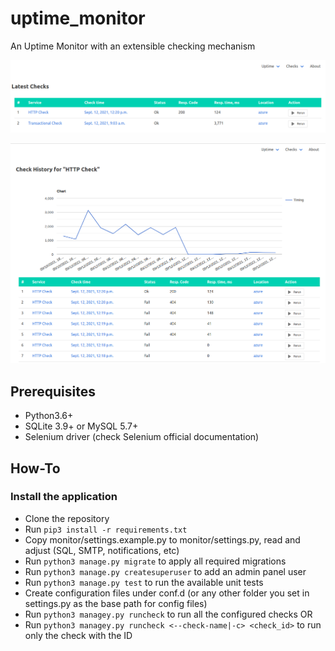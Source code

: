 # uptime_monitor

An Uptime Monitor with an extensible checking mechanism

![Latest checks results](./screenshots/checks_latest.png)

![Example-check history](./screenshots/http_ping_check.png)

## Prerequisites

* Python3.6+
* SQLite 3.9+ or MySQL 5.7+
* Selenium driver (check Selenium official documentation)

## How-To

### Install the application

* Clone the repository
* Run `pip3 install -r requirements.txt`
* Copy monitor/settings.example.py to monitor/settings.py, read and adjust (SQL, SMTP, notifications, etc)
* Run `python3 manage.py migrate` to apply all required migrations
* Run `python3 manage.py createsuperuser` to add an admin panel user
* Run `python3 manage.py test` to run the available unit tests
* Create configuration files under conf.d (or any other folder you set in settings.py as the base path for config files)
* Run `python3 managey.py runcheck` to run all the configured checks OR
* Run `python3 managey.py runcheck <--check-name|-c> <check_id>` to run only the check with the ID
